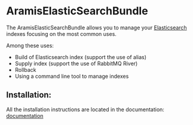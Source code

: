 AramisElasticSearchBundle
==========

The AramisElasticSearchBundle allows you to manage your [Elasticsearch](http://www.elasticsearch.org) indexes focusing on the most common uses.

 Among these uses:

 - Build of Elasticsearch index (support the use of alias)
 - Supply index (support the use of RabbitMQ River)
 - Rollback
 - Using a command line tool to manage indexes

## Installation:

All the installation instructions are located in the documentation: [documentation](https://github.com/ARAMISAUTO/AramisElasticsearchBundle/blob/master/Resources/doc/install.md)



